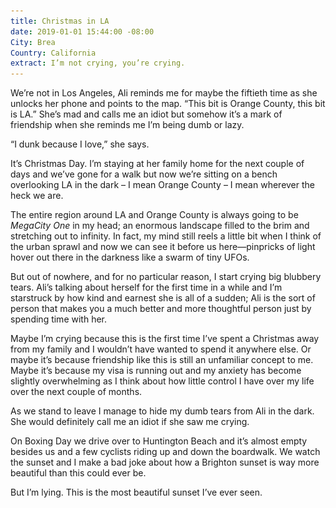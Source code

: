 ```yaml
---
title: Christmas in LA
date: 2019-01-01 15:44:00 -08:00
City: Brea
Country: California
extract: I’m not crying, you’re crying.
---
```


We’re not in Los Angeles, Ali reminds me for maybe the fiftieth time as she unlocks her phone and points to the map. “This bit is Orange County, this bit is LA.” She’s mad and calls me an idiot but somehow it’s a mark of friendship when she reminds me I’m being dumb or lazy.

“I dunk because I love,” she says.

It’s Christmas Day. I’m staying at her family home for the next couple of days and we’ve gone for a walk but now we’re sitting on a bench overlooking LA in the dark – I mean Orange County – I mean wherever the heck we are. 

The entire region around LA and Orange County is always going to be _MegaCity One_ in my head; an enormous landscape filled to the brim and stretching out to infinity. In fact, my mind still reels a little bit when I think of the urban sprawl and now we can see it before us here—pinpricks of light hover out there in the darkness like a swarm of tiny UFOs.  

But out of nowhere, and for no particular reason, I start crying big blubbery tears. Ali’s talking about herself for the first time in a while and I’m starstruck by how kind and earnest she is all of a sudden; Ali is the sort of person that makes you a much better and more thoughtful person just by spending time with her.

Maybe I’m crying because this is the first time I’ve spent a Christmas away from my family and I wouldn’t have wanted to spend it anywhere else. Or maybe it’s because friendship like this is still an unfamiliar concept to me. Maybe it’s because my visa is running out and my anxiety has become slightly overwhelming as I think about how little control I have over my life over the next couple of months. 

As we stand to leave I manage to hide my dumb tears from Ali in the dark. She would definitely call me an idiot if she saw me crying. 

On Boxing Day we drive over to Huntington Beach and it’s almost empty besides us and a few cyclists riding up and down the boardwalk. We watch the sunset and I make a bad joke about how a Brighton sunset is way more beautiful than this could ever be. 

<figure class="m-wrapper--full>
  <img src="/uploads/IMG_0199.jpg" alt="Huntington Beach" />
</figure>

But I’m lying. This is the most beautiful sunset I’ve ever seen. 